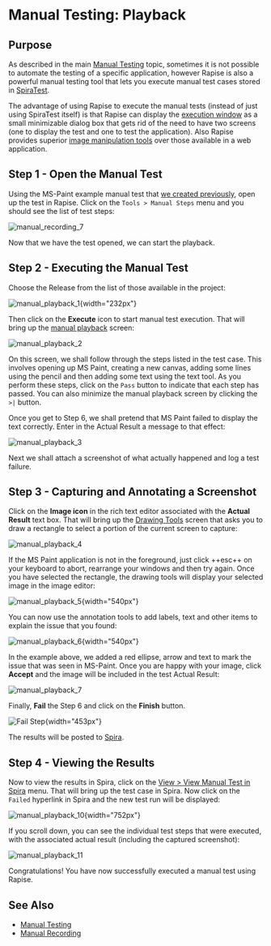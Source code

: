 # Manual Testing: Playback

## Purpose

As described in the main [Manual Testing](manual_testing.md) topic, sometimes it is not possible to automate the testing of a specific application, however Rapise is also a powerful manual testing tool that lets you execute manual test cases stored in [SpiraTest](spiratest_integration.md).

The advantage of using Rapise to execute the manual tests (instead of just using SpiraTest itself) is that Rapise can display the [execution window](manual_playback.md) as a small minimizable dialog box that gets rid of the need to have two screens (one to display the test and one to test the application). Also Rapise provides superior [image manipulation tools](image_capture.md) over those available in a web application.

## Step 1 - Open the Manual Test

Using the MS-Paint example manual test that [we created previously](manual_testing_recording.md), open up the test in Rapise. Click on the `Tools > Manual Steps` menu and you should see the list of test steps:

![manual\_recording\_7](./img/manual_testing_playback1.png)

Now that we have the test opened, we can start the playback.

## Step 2 - Executing the Manual Test

Choose the Release from the list of those available in the project:

![manual\_playback\_1](./img/manual_testing_playback2.png){width="232px"}

Then click on the **Execute** icon to start manual test execution. That will bring up the [manual playback](manual_playback.md) screen:

![manual\_playback\_2](./img/manual_testing_playback3.png)

On this screen, we shall follow through the steps listed in the test case. This involves opening up MS Paint, creating a new canvas, adding some lines using the pencil and then adding some text using the text tool. As you perform these steps, click on the `Pass` button to indicate that each step has passed. You can also minimize the manual playback screen by clicking the `>|` button.

Once you get to Step 6, we shall pretend that MS Paint failed to display the text correctly. Enter in the Actual Result a message to that effect:

![manual\_playback\_3](./img/manual_testing_playback4.png)

Next we shall attach a screenshot of what actually happened and log a test failure.

## Step 3 - Capturing and Annotating a Screenshot

Click on the **Image icon** in the rich text editor associated with the **Actual Result** text box. That will bring up the [Drawing Tools](image_capture.md) screen that asks you to draw a rectangle to select a portion of the current screen to capture:

![manual\_playback\_4](./img/manual_testing_playback5.png)

If the MS Paint application is not in the foreground, just click ++esc++ on your keyboard to abort, rearrange your windows and then try again.
Once you have selected the rectangle, the drawing tools will display your selected image in the image editor:

![manual\_playback\_5](./img/manual_testing_playback6.png){width="540px"}

You can now use the annotation tools to add labels, text and other items to explain the issue that you found:

![manual\_playback\_6](./img/manual_testing_playback7.png){width="540px"}

In the example above, we added a red ellipse, arrow and text to mark the issue that was seen in MS-Paint. Once you are happy with your image, click **Accept** and the image will be included in the test Actual Result:

![manual\_playback\_7](./img/manual_testing_playback8.png)

Finally, **Fail** the Step 6 and click on the **Finish** button.

![Fail Step](./img/manual_testing_playback_fail_step.png){width="453px"}

The results will be posted to [Spira](spiratest_integration.md).

## Step 4 - Viewing the Results

Now to view the results in Spira, click on the [View > View Manual Test in Spira](spira_dashboard.md) menu. That will bring up the test case in Spira. Now click on the `Failed` hyperlink in Spira and the new test run will be displayed:

![manual\_playback\_10](./img/manual_testing_playback11.png){width="752px"}

If you scroll down, you can see the individual test steps that were executed, with the associated actual result (including the captured screenshot):

![manual\_playback\_11](./img/manual_testing_playback12.png)

Congratulations! You have now successfully executed a manual test using Rapise.

## See Also
* [Manual Testing](manual_testing.md)
* [Manual Recording](manual_testing_recording.md)
